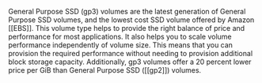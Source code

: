 General Purpose SSD (gp3) volumes are the latest generation of General Purpose SSD volumes, and the lowest cost SSD volume offered by Amazon [[EBS]]. This volume type helps to provide the right balance of price and performance for most applications. It also helps you to scale volume performance independently of volume size. This means that you can provision the required performance without needing to provision additional block storage capacity. Additionally, gp3 volumes offer a 20 percent lower price per GiB than General Purpose SSD ([[gp2]]) volumes.